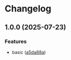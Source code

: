 # Changelog

## 1.0.0 (2025-07-23)


### Features

* basic ([a5da88a](https://github.com/GloryWong/fit-dimensions/commit/a5da88ad53ee97b3e09a290d850d152e098d79ad))
